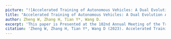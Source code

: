 ```yaml
---
picture: "![Accelerated Training of Autonomous Vehicles: A Dual Evolution Approach](../images/Accelerated Training of Autonomous Vehicles A Dual Evolution Approach.png)"
title: "Accelerated Training of Autonomous Vehicles: A Dual Evolution Approach."
author: Zheng W, Zhang H, Tian Y*, Wang D.
excerpt: 'This paper is Presented at the 102nd Annual Meeting of the Transportation Research Board. Washington, D.C. TRBAM-23-04014'
citation: 'Zheng W, Zhang H, Tian Y*, Wang D (2023). Accelerated Training of Autonomous Vehicles: A Dual Evolution Approach. Presented at the 102nd Annual Meeting of the Transportation Research Board. Washington, D.C. TRBAM-23-04014.'
---
```

